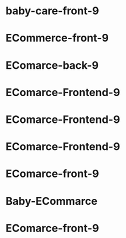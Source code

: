 # baby-care-front-9
# ECommerce-front-9
# EComarce-back-9
# EComarce-Frontend-9
# EComarce-Frontend-9
# EComarce-Frontend-9
# EComarce-front-9
# Baby-ECommarce
# EComarce-front-9
